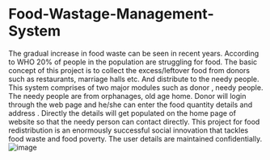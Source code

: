 # Food-Wastage-Management-System
The gradual increase in food waste can be seen in recent years. According to WHO 20% of people in the population are struggling for food. The basic concept of this project is to collect the excess/leftover food from donors such as restaurants, marriage halls etc. And distribute to the needy people.
                        This system comprises of two major modules such as donor , needy people. The needy people are from orphanages, old age home. Donor will login through the web page and he/she can enter the food quantity details and address . Directly the details will get populated on the home page of website so that the needy person can contact directly. This project for food redistribution is an enormously successful social innovation that tackles food waste and food poverty. The user details are maintained confidentially.
![image](https://user-images.githubusercontent.com/98213462/216947055-598e59ca-757e-46fa-9e27-278369c2c808.png)
